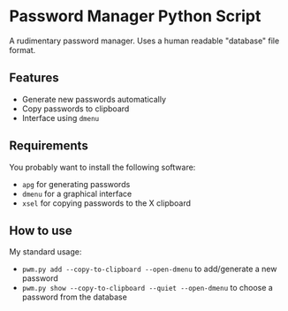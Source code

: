 Password Manager Python Script
==============================

A rudimentary password manager. Uses a human readable "database" file format.

Features
--------

* Generate new passwords automatically
* Copy passwords to clipboard
* Interface using `dmenu`

Requirements
------------

You probably want to install the following software:

* `apg` for generating passwords
* `dmenu` for a graphical interface
* `xsel` for copying passwords to the X clipboard

How to use
----------

My standard usage:

* `pwm.py add --copy-to-clipboard --open-dmenu` to add/generate a new password
* `pwm.py show --copy-to-clipboard --quiet --open-dmenu` to choose a password
  from the database
